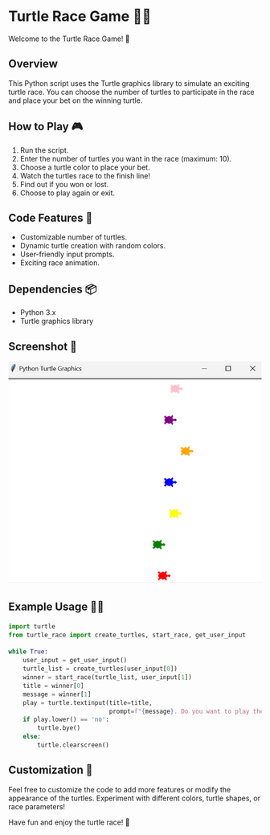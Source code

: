 # Turtle Race Game 🐢🏁

Welcome to the Turtle Race Game! 🚀

## Overview

This Python script uses the Turtle graphics library to simulate an exciting turtle race. You can choose the number of turtles to participate in the race and place your bet on the winning turtle.

## How to Play 🎮

1. Run the script.
2. Enter the number of turtles you want in the race (maximum: 10).
3. Choose a turtle color to place your bet.
4. Watch the turtles race to the finish line!
5. Find out if you won or lost.
6. Choose to play again or exit.

## Code Features 🚀

- Customizable number of turtles.
- Dynamic turtle creation with random colors.
- User-friendly input prompts.
- Exciting race animation.

## Dependencies 📦

- Python 3.x
- Turtle graphics library

## Screenshot 📸

![Turtle Race Screenshot](screenshot.png)



## Example Usage 🐢🏁

```python
import turtle
from turtle_race import create_turtles, start_race, get_user_input

while True:
    user_input = get_user_input()
    turtle_list = create_turtles(user_input[0])
    winner = start_race(turtle_list, user_input[1])
    title = winner[0]
    message = winner[1]
    play = turtle.textinput(title=title,
                            prompt=f"{message}. Do you want to play the game again? Type 'yes' or 'no': ")
    if play.lower() == 'no':
        turtle.bye()
    else:
        turtle.clearscreen()
```

## Customization 🎨
Feel free to customize the code to add more features or modify the appearance of the turtles. Experiment with different colors, turtle shapes, or race parameters!

Have fun and enjoy the turtle race! 🎉